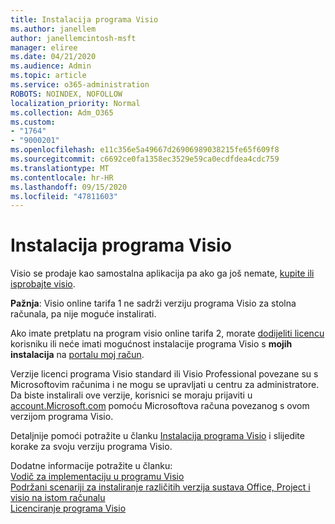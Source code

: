 ```yaml
---
title: Instalacija programa Visio
ms.author: janellem
author: janellemcintosh-msft
manager: eliree
ms.date: 04/21/2020
ms.audience: Admin
ms.topic: article
ms.service: o365-administration
ROBOTS: NOINDEX, NOFOLLOW
localization_priority: Normal
ms.collection: Adm_O365
ms.custom:
- "1764"
- "9000201"
ms.openlocfilehash: e11c356e5a49667d26906989038215fe65f609f8
ms.sourcegitcommit: c6692ce0fa1358ec3529e59ca0ecdfdea4cdc759
ms.translationtype: MT
ms.contentlocale: hr-HR
ms.lasthandoff: 09/15/2020
ms.locfileid: "47811603"
---
```

# <a name="install-visio"></a>Instalacija programa Visio

Visio se prodaje kao samostalna aplikacija pa ako ga još nemate, [kupite ili isprobajte visio](https://products.office.com/visio). 

**Pažnja**: Visio online tarifa 1 ne sadrži verziju programa Visio za stolna računala, pa nije moguće instalirati.

Ako imate pretplatu na program visio online tarifa 2, morate [dodijeliti licencu](https://docs.microsoft.com/microsoft-365/admin/add-users/add-users) korisniku ili neće imati mogućnost instalacije programa Visio s **mojih instalacija** na [portalu moj račun](https://portal.office.com/account#installs). 

Verzije licenci programa Visio standard ili Visio Professional povezane su s Microsoftovim računima i ne mogu se upravljati u centru za administratore. Da biste instalirali ove verzije, korisnici se moraju prijaviti u [account.Microsoft.com](https://account.microsoft.com) pomoću Microsoftova računa povezanog s ovom verzijom programa Visio.

Detaljnije pomoći potražite u članku [Instalacija programa Visio](https://support.office.com/article/f98f21e3-aa02-4827-9167-ddab5b025710?wt.mc_id=OfficeAdm_ClientDIA_Alchemy1764) i slijedite korake za svoju verziju programa Visio.

Dodatne informacije potražite u članku:<br>
[Vodič za implementaciju u programu Visio](https://docs.microsoft.com/deployoffice/deployment-guide-for-visio)<br>
[Podržani scenariji za instaliranje različitih verzija sustava Office, Project i visio na istom računalu](https://docs.microsoft.com/deployoffice/install-different-office-visio-and-project-versions-on-the-same-computer)<br>
[Licenciranje programa Visio](https://products.office.com/visio/microsoft-visio-volume-licensing-visio-for-multiple-users)
